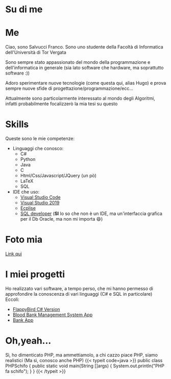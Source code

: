 # Su di me

# Me
Ciao, sono Salvucci Franco.
Sono uno studente della Facoltà di Informatica dell'Università di Tor Vergata

Sono sempre stato appassionato del mondo della programmazione e dell'informatica in generale (sia lato software che hardware, ma soprattutto software :))

Adoro sperimentare nuove tecnologie (come questa qui, alias Hugo)
e prova sempre nuove sfide di progettazione/programmazione/ecc...

Attualmente sono particolarmente interessato al mondo degli Algoritmi, infatti probabilmente focalizzerò la mia tesi su questo

# Skills
Queste sono le mie competenze:

- Linguaggi che conosco:
    - C#
    - Python
    - Java
    - C
    - Html/Css/Javascript/JQuery (un pò)
    - LaTeX
    - SQL
- IDE che uso:
    - [Visual Studio Code](https://code.visualstudio.com/)
    - [Visual Studio 2019](https://visualstudio.microsoft.com/it/vs/older-downloads/)
    - [Ecplise](https://www.eclipse.org/downloads/)
    - [SQL developer](https://www.oracle.com/it/database/sqldeveloper/) (**SI** lo so che non è un IDE, ma un'interfaccia grafica per il Db Oracle, ma non mi importa 😄)
# Foto mia

[Link qui](https://staticfanpage.akamaized.net/wp-content/uploads/sites/6/2021/11/bambino-sconsolato-hasbulla-1200x675.jpg)

# I miei progetti

Ho realizzato vari software, a tempo perso, che mi hanno permesso di approfondire la conoscenza di vari linguaggi (C# e SQL in particolare)
Eccoli:

- [FlappyBird C# Version](https://github.com/francosalvucci14/FlappyBird-CS)
- [Blood Bank Management System App](https://github.com/francosalvucci14/BloodBank_ManagementSystem)
- [Bank App](https://github.com/francosalvucci14/Bank-App)

# Oh,yeah...

Sì, ho dimenticato PHP, ma ammettiamolo, a chi cazzo piace PHP, siamo realistici
(Ma sì, conosco anche PHP)
{{< typeit code=java >}}
public class PHPSchifo {
    public static void main(String []args) {
        System.out.println("PHP fa schifo");
    }
}
{{< /typeit >}}



